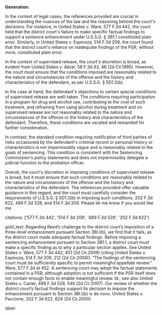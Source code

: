 **Generation:**

 <answer>
In the context of legal cases, the references provided are crucial in understanding the nuances of the law and the reasoning behind the court's decisions. For instance, in United States v. Ware, 577 F.3d 442, the court held that the district court's failure to make specific factual findings to support a sentence enhancement under U.S.S.G. § 3B1.1 constituted plain error. Similarly, in United States v. Espinoza, 514 F.3d 209, the court found that the district court's reliance on inadequate findings of the PSR, without more, constituted plain error.

In the context of supervised release, the court's discretion is broad, as evident from United States v. Abrar, 58 F.3d 43, 46 (2d Cir.1995). However, the court must ensure that the conditions imposed are reasonably related to the nature and circumstances of the offense and the history and characteristics of the defendant, as per U.S.S.G. § 5D1.3(b).

In the case at hand, the defendant's objections to certain special conditions of supervised release are well-taken. The conditions requiring participation in a program for drug and alcohol use, contributing to the cost of such treatment, and refraining from using alcohol during treatment and on supervised release are not reasonably related to the nature and circumstances of the offense or the history and characteristics of the defendant. Therefore, these conditions are vacated and remanded for further consideration.

In contrast, the standard condition requiring notification of third parties of risks occasioned by the defendant's criminal record or personal history or characteristics is not impermissibly vague and is reasonably related to the goals of sentencing. This condition is consistent with the Sentencing Commission's policy statements and does not impermissibly delegate a judicial function to the probation officer.

Overall, the court's discretion in imposing conditions of supervised release is broad, but it must ensure that such conditions are reasonably related to the nature and circumstances of the offense and the history and characteristics of the defendant. The references provided offer valuable guidance in this regard, and the court must carefully consider the requirements of U.S.S.G. § 5D1.3(b) in imposing such conditions. 202 F.3d 622, 489 F.3d 528, and 514 F.3d 209.  <answer> 
Please let me know if you would like me

citations: ['577 F.3d 442', '514 F.3d 209', '489 F.3d 528', '202 F.3d 622']

gold_text: Regarding Reed’s challenge to the district court’s imposition of a three-level enhancement pursuant Section 3Bl.l(b), we find that it fails, as the district court made adequate factual findings. Before imposing a sentencing enhancement pursuant to Section 3B1.1, a district court must make a specific finding as to why a particular section applies. See United States v. Ware, 577 F.3d 442, 451 (2d Cir.2009) (citing United States v. Espinoza, 514 F.3d 209, 212 (2d Cir.2008)). “The findings of the sentencing court must be sufficiently specific to permit meaningful appellate review.” Ware, 577 F.3d at 452. A sentencing court may adopt the factual statements contained in a PSR, although adoption is not sufficient if the PSR itself does not contain enough facts to enable meaningful review. Id.; see also United States v. Carter, 489 F.3d 528, 540 (2d Cir.2007). Our review of whether the district court’s factual findings support its decision to impose the enhancement pursuant to Section 3Bl.l(b) is de novo. United States v. Paccione, 202 F.3d 622, 624 (2d Cir.2000).

label: 